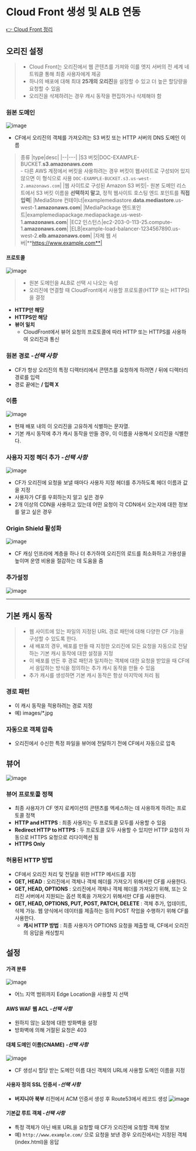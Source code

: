 # Cloud Front 생성 및 ALB 연동
[👉 Cloud Front 정리](https://github.com/Clary0122/AWS/blob/main/Cloud%20Front.md)
## 오리진 설정
> - Cloud Front는 오리진에서 웹 콘텐츠를 가져와 이를 엣지 서버의 전 세계 네트워클 통해 최종 사용자에게 제공
> - 하나의 배포에 대해 최대 **25개의 오리진**을 설정할 수 있고 더 높은 할당량을 요청할 수 있음
> - 오리진을 삭제하려는 경우 캐시 동작을 편집하거나 삭제해야 함
### 원본 도메인
![image](https://user-images.githubusercontent.com/79209568/170433316-8eb1f035-4513-44b6-8bc8-740eca039d89.png)

- CF에서 오리진의 객체를 가져오려는 S3 버킷 또는 HTTP 서버의 DNS 도메인 이름
>   종류
>   |type|desc|
>   |--|---|
>   |S3 버킷|DOC-EXAMPLE-BUCKET.**s3**.**amazonaws.com**<br>- 다른 AWS 계정에서 버킷을 사용하려는 경우 버킷이 웹사이트로 구성되어 있지 않으면 이 형식으로 사용 `DOC-EXAMPLE-BUCKET.s3.us-west-2.amazonaws.com`|
>   |웹 사이트로 구성된 Amazon S3 버킷|- 원본 도메인 리스트에서 S3 버킷 이름을 **선택하지 말고**, 정적 웹사이트 호스팅 엔드 포인트를 **직접 입력**|
>   |MediaStore 컨테이너|examplemediastore.**data.mediastore**.us-west-1.**amazonaws.com**|
>   |MediaPackage 엔드포인트|examplemediapackage.mediapackage.us-west-1.**amazonaws.com**|
>   |EC2 인스턴스|ec2-203-0-113-25.compute-1.**amazonaws.com**|
>   |ELB|example-load-balancer-1234567890.us-west-2.**elb**.**amazonaws.com**|
>   |자체 웹 서버|**https://www.example.com**|
  
#### 프로토콜
![image](https://user-images.githubusercontent.com/79209568/170433343-9b9a606f-f23e-4743-a1c3-fc96fc0fb891.png)

> - 원본 도메인을 ALB로 선택 시 나오는 속성
> - 오리진에 연결할 때 CloudFront에서 사용할 프로토콜(HTTP 또는 HTTPS)을 결정

- **HTTP만 해당**
- **HTTPS만 해당**
- **뷰어 일치**
  - CloudFront에서 뷰어 요청의 프로토콜에 따라 HTTP 또는 HTTPS를 사용하여 오리진과 통신

### 원본 경로 *-선택 사항*
- CF가 항상 오리진의 특정 디렉터리에서 콘텐츠를 요청하게 하려면 / 뒤에 디렉터리 경로를 입력
- 경로 끝에는 **/ 입력 X**

### 이름
![image](https://user-images.githubusercontent.com/79209568/170434970-d3168d75-e510-4441-8a0f-f7b73cd921e4.png)

- 현재 배포 내의 이 오리진을 고유하게 식별하는 문자열.
- 기본 캐시 동작에 추가 캐시 동작을 만들 경우, 이 이름을 사용해서 오리진을 식별한다.

### 사용자 지정 헤더 추가 *-선택 사항*
![image](https://user-images.githubusercontent.com/79209568/170434645-f201d99b-6120-4348-a91a-e3aefd139beb.png)

- CF가 오리진에 요청을 보낼 때마다 사용자 지정 헤더를 추가하도록 헤더 이름과 값을 지정
- 사용자가 CF를 우회하는지 알고 싶은 경우
- 2개 이상의 CDN을 사용하고 있는데 어떤 요청이 각 CDN에서 오는지에 대한 정보를 알고 싶은 경우 

### Origin Shield 활성화
![image](https://user-images.githubusercontent.com/79209568/170434932-c6fec43c-4a6e-47c3-9155-403f3517af0c.png)

- CF 캐싱 인프라에 계층을 하나 더 추가하여 오리진의 로드를 최소화하고 가용성을 높이며 운영 비용을 절감하는 데 도움을 줌

### 추가설정
![image](https://user-images.githubusercontent.com/79209568/170435035-3041cd5f-faf1-443d-851f-31a8751295a7.png)

<hr>

## 기본 캐시 동작
> - 웹 사이트에 있는 파일의 지정된 URL 경로 패턴에 대해 다양한 CF 기능을 구성할 수 있도록 한다.
> - 새 배포의 경우, 배포를 만들 때 지정한 오리진에 모든 요청을 자동으로 전달하는 기본 캐시 동작에 대한 설정을 지정
> - 이 배포를 만든 후 경로 패턴과 일치하는 객체에 대한 요청을 받았을 때 CF에서 응답하는 방식을 정의하는 추가 캐시 동작을 만들 수 있음
> - 추가 캐시를 생성하면 기본 캐시 동작은 항상 마지막에 처리 됨

### 경로 패턴
- 이 캐시 동작을 적용하려는 경로 지정
- 예) images/\*.jpg

### 자동으로 객체 압축
- 오리진에서 수신한 특정 파일을 뷰어에 전달하기 전에 CF에서 자동으로 압축

## 뷰어
![image](https://user-images.githubusercontent.com/79209568/170441883-d7cdd2b7-4c5e-40df-9103-7974e282d10f.png)

### 뷰어 프로토콜 정책
- 최종 사용자가 CF 엣지 로케이션의 콘텐츠를 액세스하는 데 사용하게 하려는 프로토콜 정책
- **HTTP and HTTPS** : 최종 사용자는 두 프로토콜 모두를 사용할 수 있음
- **Redirect HTTP to HTTPS** : 두 프로토콜 모두 사용할 수 있지만 HTTP 요청이 자동으로 HTTPS 요청으로 리다이렉션 됨
- **HTTPS Only**

### 허용된 HTTP 방법
- CF에서 오리진 처리 및 전달을 위한 HTTP 메서드를 지정
- **GET, HEAD** : 오리진에서 객체나 객체 헤더를 가져오기 위해서만 CF를 사용한다.
- **GET, HEAD, OPTIONS** : 오리진에서 객체나 객체 헤더를 가져오기 위해, 또는 오리진 서버에서 지원되는 옵션 목록을 가져오기 위해서만 CF를 사용한다.
- **GET, HEAD, OPTIONS, PUT, POST, PATCH, DELETE** : 객체 추가, 업데이트, 삭제 가능. 웹 양식에서 데이터를 제출하는 등의 POST 작업을 수행하기 위해 CF를 사용한다.
  - **캐시 HTTP 방법** : 최종 사용자가 OPTIONS 요청을 제출할 때, CF에서 오리진의 응답을 캐싱할지 

## 설정
#### 가격 분류
![image](https://user-images.githubusercontent.com/79209568/170442535-55574993-c201-4772-83b8-3a36e8198b87.png)
- 어느 지역 범위까지 Edge Location을 사용할 지 선택

#### AWS WAF 웹 ACL *-선택 사항*
- 원하지 않는 요청에 대한 방화벽을 설정
- 방화벽에 의해 거절된 요청은 403

#### 대체 도메인 이름(CNAME) *-선택 사항*
![image](https://user-images.githubusercontent.com/79209568/170445341-399b8e43-dfca-4b82-83bd-9021376b5453.png)

- CF 생성시 할당 받는 도메인 이름 대신 객체의 URL에 사용할 도메인 이름을 지정

#### 사용자 정의 SSL 인증서 *-선택 사항*
- **버지니아 북부** 리전에서 ACM 인증서 생성 후 Route53에서 레코드 생성
![image](https://user-images.githubusercontent.com/79209568/170444285-aa899f67-0a0f-41d9-bdc9-fb60434b97d9.png)

#### 기본값 루트 객체 *-선택 사항*
- 특정 객체가 아닌 배포 URL을 요청할 때 CF가 오리진에 요청할 객체 정보
- 예) `http://www.example.com/` 으로 요청을 보낸 경우 오리진에서는 지정된 객체(index.html)을 응답
